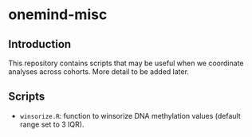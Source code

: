 # onemind-misc

## Introduction 

This repository contains scripts that may be useful when we coordinate analyses across cohorts. More detail to be added later. 

## Scripts 

* `winsorize.R`: function to winsorize DNA methylation values (default range set to 3 IQR). 
